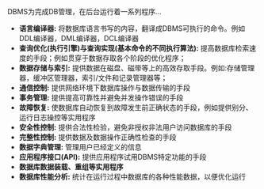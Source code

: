 DBMS为完成DB管理，在后台运行着一系列程序...
* __语言编译器:__ 将数据库语言书写的内容，翻译成DBMS可执行的命令。例如DDL编译器，DML编译器，DCL编译器
* __查询优化(执行引擎)与查询实现(基本命令的不同执行算法):__ 提高数据库检索速度的手段；例如贯穿于数据存取各个阶段的优化程序；
* __数据存储与索引:__ 提供数据在磁盘、磁带等上的高效存取手段。例如:存储管理器，缓冲区管理器，索引/文件和记录管理器等；
* __通信控制:__ 提供网络环境下数据库操作与数据传输的手段
* __事务管理:__ 提供提高可靠性并避免并发操作错误的手段
* __故障恢复:__ 使数据库自动恢复到故障发生前正确状态的手段，例如提供别分、运行日志操控等实用程序
* __安全性控制:__ 提供合法性检验，避免非授权非法用户访问数据库的手段
* __完整性控制:__ 提供数据及数据操作正确性检查的手段
* __数据字典管理:__ 管理用户已经定义的信息
* __应用程序接口(API):__ 提供应用程序试用DBMS特定功能的手段
* __数据库数据装载、重组等实用程序__
* __数据库性能分析:__ 统计在运行过程中数据库的各种性能数据，以便优化运行
